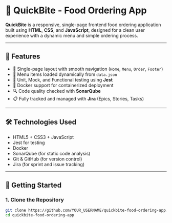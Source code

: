 # 🍔 QuickBite - Food Ordering App

**QuickBite** is a responsive, single-page frontend food ordering application built using **HTML**, **CSS**, and **JavaScript**, designed for a clean user experience with a dynamic menu and simple ordering process.

---

## 📌 Features

- 🧾 Single-page layout with smooth navigation (`Home`, `Menu`, `Order`, `Footer`)
- 📂 Menu items loaded dynamically from `data.json`
- 🧪 Unit, Mock, and Functional testing using **Jest**
- 🐳 Docker support for containerized deployment
- 🔍 Code quality checked with **SonarQube**
- 📋 Fully tracked and managed with **Jira** (Epics, Stories, Tasks)

---

## 🛠️ Technologies Used

- HTML5 + CSS3 + JavaScript
- Jest for testing
- Docker
- SonarQube (for static code analysis)
- Git & GitHub (for version control)
- Jira (for sprint and issue tracking)

---

## 🚀 Getting Started

### 1. Clone the Repository

```bash
git clone https://github.com/YOUR_USERNAME/quickbite-food-ordering-app.git
cd quickbite-food-ordering-app
